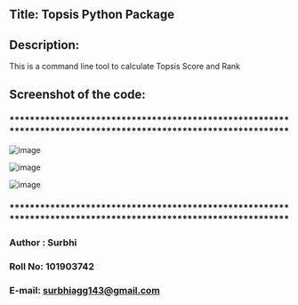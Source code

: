 ## Title: Topsis Python Package

## Description: 
This is a command line tool to calculate Topsis Score and Rank

## Screenshot of the code:
### **************************************************************************************************************
![image](https://user-images.githubusercontent.com/63094759/208639761-8ec583d2-1ad7-417b-ab2e-81f01c7dcf6f.png)

![image](https://user-images.githubusercontent.com/63094759/208639837-af3cd610-79c3-4b29-adb2-753bc1a2e9f4.png)

![image](https://user-images.githubusercontent.com/63094759/208639954-b238d7bd-cdd6-4496-8838-c5e7e477df41.png)
### **************************************************************************************************************

### Author : Surbhi

### Roll No: 101903742

### E-mail: surbhiagg143@gmail.com
